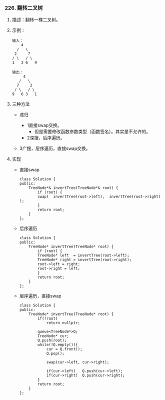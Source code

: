 

### 226. 翻转二叉树

1. 描述：翻转一棵二叉树。

2. 示例：
    ```
    输入：
        4
      /   \
     2     7
    / \   / \
   1   3 6   9
    
    输出：
         4  
       /   \
      7     2
     / \   / \
    9   6 3   1
    ```

3. 三种方法
    - 递归
        - 1直接swap交换。
            + 但是需要修改函数参数类型（函数签名）。其实是不允许的。
        - 2深搜，后序遍历。

    - 3广搜，层序遍历，直接swap交换。

4. 实现
    - 直接swap
        ```
        class Solution {
        public:
            TreeNode*& invertTree(TreeNode*& root) {
                if (root) {
                swap(  invertTree(root->left),  invertTree(root->right)  );
                }                                 
                return root;
            }
        };
        ```
    - 后序遍历
        ```
        class Solution {
        public:
            TreeNode* invertTree(TreeNode* root) {
                if (root) {
                TreeNode* left  = invertTree(root->left);
                TreeNode* right = invertTree(root->right);
                root->left = right;
                root->right = left;
                }                                 
                return root;
            }
        };
        ```
    - 层序遍历，直接swap
        ```
        class Solution {
        public:
            TreeNode* invertTree(TreeNode* root) {
                if(!root)
                    return nullptr;
                    
                queue<TreeNode*>Q;
                TreeNode* cur;
                Q.push(root);
                while(!Q.empty()){
                    cur = Q.front();
                    Q.pop();
                    
                    swap(cur->left, cur->right);
                    
                    if(cur->left)   Q.push(cur->left);
                    if(cur->right)  Q.push(cur->right);
                }
                return root;
            }
        };
        ```
